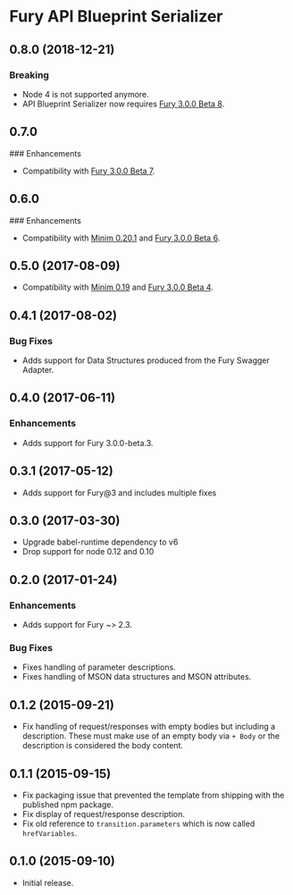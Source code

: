 # Fury API Blueprint Serializer

## 0.8.0 (2018-12-21)

### Breaking

- Node 4 is not supported anymore.
- API Blueprint Serializer now requires [Fury 3.0.0 Beta 8](https://github.com/apiaryio/api-elements.js/releases/tag/fury-3.0.0-beta.8).

## 0.7.0

### Enhancements

- Compatibility with [Fury 3.0.0 Beta 7](https://github.com/apiaryio/fury.js/releases/tag/v3.0.0-beta.7).

## 0.6.0

### Enhancements

- Compatibility with [Minim 0.20.1](https://github.com/refractproject/minim/releases/tag/v0.20.1)
  and [Fury 3.0.0 Beta 6](https://github.com/apiaryio/fury.js/releases/tag/v3.0.0-beta.6).

## 0.5.0 (2017-08-09)

- Compatibility with [Minim 0.19](https://github.com/refractproject/minim/releases/tag/v0.19.0)
  and [Fury 3.0.0 Beta 4](https://github.com/apiaryio/fury.js/releases/tag/v3.0.0-beta.4).

## 0.4.1 (2017-08-02)

### Bug Fixes

- Adds support for Data Structures produced from the Fury Swagger Adapter.

## 0.4.0 (2017-06-11)

### Enhancements

- Adds support for Fury 3.0.0-beta.3.

## 0.3.1 (2017-05-12)

- Adds support for Fury@3 and includes multiple fixes

## 0.3.0 (2017-03-30)

- Upgrade babel-runtime dependency to v6
- Drop support for node 0.12 and 0.10

## 0.2.0 (2017-01-24)

### Enhancements

- Adds support for Fury ~> 2.3.

### Bug Fixes

- Fixes handling of parameter descriptions.
- Fixes handling of MSON data structures and MSON attributes.

## 0.1.2 (2015-09-21)

- Fix handling of request/responses with empty bodies but including a description. These must make use of an empty body via `+ Body` or the description is considered the body content.

## 0.1.1 (2015-09-15)

- Fix packaging issue that prevented the template from shipping with the published npm package.
- Fix display of request/response description.
- Fix old reference to `transition.parameters` which is now called `hrefVariables`.

## 0.1.0 (2015-09-10)

- Initial release.

